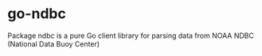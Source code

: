 # go-ndbc
Package ndbc is a pure Go client library for parsing data from NOAA NDBC (National Data Buoy Center)
